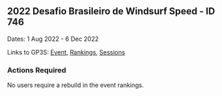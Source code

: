 ## 2022 Desafio Brasileiro de Windsurf Speed - ID 746

Dates: 1 Aug 2022 - 6 Dec 2022

Links to GP3S: [Event](https://www.gps-speedsurfing.com/default.aspx?mnu=event&val=746), [Rankings](https://www.gps-speedsurfing.com/default.aspx?mnu=eventranking&val=746), [Sessions](https://www.gps-speedsurfing.com/default.aspx?mnu=eventsessions&val=746)

### Actions Required

No users require a rebuild in the event rankings.

